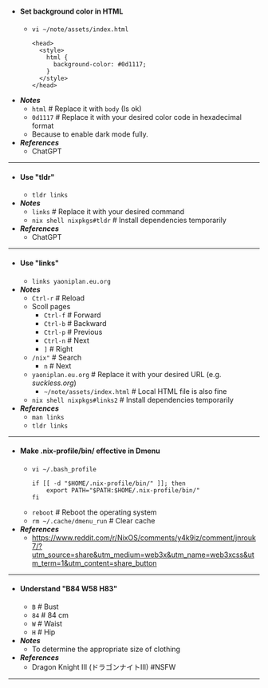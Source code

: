 - #### Set background color in HTML
    - `vi ~/note/assets/index.html`
      ```
      <head>
        <style>
          html {
            background-color: #0d1117;
          }
        </style>
      </head>
      ```
- ***Notes***
    - `html` # Replace it with `body` (Is ok)
    - `0d1117` # Replace it with your desired color code in hexadecimal format
    - Because to enable dark mode fully.
- ***References***
    - ChatGPT
- ---
- #### Use "tldr"
    - `tldr links`
- ***Notes***
    - `links` # Replace it with your desired command
    - `nix shell nixpkgs#tldr` # Install dependencies temporarily
- ***References***
    - ChatGPT
- ---
- #### Use "links"
    - `links yaoniplan.eu.org`
- ***Notes***
    - `Ctrl-r` # Reload
    - Scoll pages
        - `Ctrl-f` # Forward
        - `Ctrl-b` # Backward
        - `Ctrl-p` # Previous
        - `Ctrl-n` # Next
        - `]` # Right
    - `/nix"` # Search
        - `n` # Next
    - `yaoniplan.eu.org` # Replace it with your desired URL (e.g. *suckless.org*)
        - `~/note/assets/index.html` # Local HTML file is also fine
    - `nix shell nixpkgs#links2` # Install dependencies temporarily
- ***References***
    - `man links`
    - `tldr links`
- ---
- #### Make .nix-profile/bin/ effective in Dmenu
    - `vi ~/.bash_profile`
      ```
      if [[ -d "$HOME/.nix-profile/bin/" ]]; then
          export PATH="$PATH:$HOME/.nix-profile/bin/"
      fi
      ```
    - `reboot` # Reboot the operating system
    - `rm ~/.cache/dmenu_run` # Clear cache
- ***References***
    - https://www.reddit.com/r/NixOS/comments/y4k9iz/comment/jnrouk7/?utm_source=share&utm_medium=web3x&utm_name=web3xcss&utm_term=1&utm_content=share_button
- ---
- #### Understand "B84 W58 H83"
    - `B` # Bust
    - `84` # 84 cm
    - `W` # Waist
    - `H` # Hip
- ***Notes***
    - To determine the appropriate size of clothing
- ***References***
    -  Dragon Knight III (ドラゴンナイトIII) #NSFW
- ---

